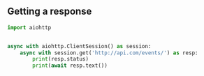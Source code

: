 ## Getting a response
```python
import aiohttp


async with aiohttp.ClientSession() as session:
    async with session.get('http://api.com/events/') as resp:
        print(resp.status)
        print(await resp.text())
```
